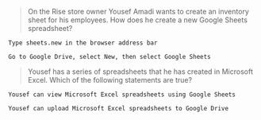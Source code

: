 >On the Rise store owner Yousef Amadi wants to create an inventory sheet for his employees. How does he create a new Google Sheets spreadsheet?
```
Type sheets.new in the browser address bar
```
```
Go to Google Drive, select New, then select Google Sheets
```

>Yousef has a series of spreadsheets that he has created in Microsoft Excel. Which of the following statements are true?
```
Yousef can view Microsoft Excel spreadsheets using Google Sheets
```
```
Yousef can upload Microsoft Excel spreadsheets to Google Drive
```